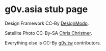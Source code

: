 # g0v.asia stub page

Design Framework CC-By [DesignModo](https://github.com/designmodo/startup-demo).

Satellite Photo CC-By-SA [Chris Christner](https://secure.flickr.com/photos/toptechwriter/3387753882/in/photostream/).

Everything else is CC-By [g0v.tw](http://g0v.tw/) contributors.
